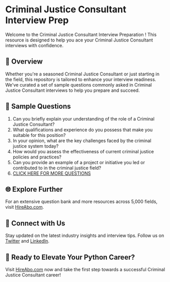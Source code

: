 # Criminal Justice Consultant Interview Prep

Welcome to the Criminal Justice Consultant Interview Preparation ! This resource is designed to help you ace your Criminal Justice Consultant interviews with confidence.

## 🚀 Overview

Whether you're a seasoned Criminal Justice Consultant or just starting in the field, this repository is tailored to enhance your interview readiness. We've curated a set of sample questions commonly asked in Criminal Justice Consultant interviews to help you prepare and succeed.

## 📝 Sample Questions

1. Can you briefly explain your understanding of the role of a Criminal Justice Consultant?
2. What qualifications and experience do you possess that make you suitable for this position?
3. In your opinion, what are the key challenges faced by the criminal justice system today?
4. How would you assess the effectiveness of current criminal justice policies and practices?
5. Can you provide an example of a project or initiative you led or contributed to in the criminal justice field?
6. [CLICK HERE FOR MORE QUESTIONS](https://hireabo.com/job/9_1_45/Criminal%20Justice%20Consultant)

## 🌐 Explore Further

For an extensive question bank and more resources across 5,000 fields, visit [HireAbo.com](https://www.hireabo.com).

## 📱 Connect with Us

Stay updated on the latest industry insights and interview tips. Follow us on [Twitter](https://twitter.com/hireabo) and [LinkedIn](https://www.linkedin.com/in/hire-abo-3609972a8/).

## 🚀 Ready to Elevate Your Python Career?

Visit [HireAbo.com](https://www.hireabo.com) now and take the first step towards a successful Criminal Justice Consultant career!